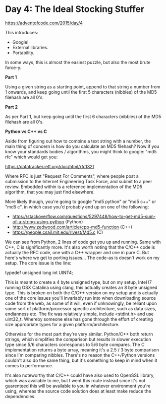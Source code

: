 # Day 4: The Ideal Stocking Stuffer

https://adventofcode.com/2015/day/4

This introduces:
- Google!
- External libraries.
- Portability.

In some ways, this is almost the easiest puzzle, but also the most brute force-y.

**Part 1**

Using a given string as a starting point, append to that string a number from 1 onwards, and keep going until the first 5 characters (nibbles) of the MD5 filehash are all 0's.

**Part 2**

As per Part 1, but keep going until the first 6 characters (nibbles) of the MD5 filehash are all 0's.

**Python vs C++ vs C**

Aside from figuring out how to combine a text string with a number, the main thing of concern is how do you calculate an MD5 filehash?  Now if you know your standards bodies / algorithms, you might think to google: "md5 rfc" which would get you:

https://datatracker.ietf.org/doc/html/rfc1321

Where RFC is just "Request For Comments", where people post a submission to the Internet Engineering Task Force, and submit to a peer review.  Embedded within is a reference implementation of the MD5 algorithm, that you may just find elsewhere.

More likely though, you're going to google "md5 python" or "md5 c++" or "md5 c", in which case you'd probably end up on one of the following:
- https://stackoverflow.com/questions/5297448/how-to-get-md5-sum-of-a-string-using-python (Python)
- http://www.zedwood.com/article/cpp-md5-function (C++)
- https://people.csail.mit.edu/rivest/Md5.c (C)

We can see from Python, 2 lines of code get you up and running.  Same with C++, C is significantly more.  It's also worth noting that the C/C++ code is actually the RFC code, one with a C++ wrapper and one in pure C.  But here's where we get to porting issues... The code-as is doesn't work on my setup.  The core issue is the line:

typedef unsigned long int UINT4;

This is meant to create a 4 byte unsigned type, but on my setup, Intel I7 running OSX Catalina using clang, this actually creates an 8 byte unsigned type.  This is broken on both the C/C++ version on my setup and is actually one of the core issues you'll invariably run into when downloading source code from the web, as some of it will, even if unknowingly, be reliant upon some sort of platform/processor specific architecture, such as data sizes, endianness etc.  The fix was relatively simple, include <stdint.h> and use uint32_t.  Whereby someone else has gone through the effort of creating size appropriate types for a given platform/architecture.

Otherwise for the most part they're very similar.  Python/C++ both return strings, which simplifies the comparison but results in slower execution type since 5/6 characters corresponds to 5/6 byte compares.  The C implementation returns a byte array, meaning it's a 2.5 / 3 byte comparison since I'm comparing nibbles.  There's no reason the C++/Python versions couldn't also do the same thing, but it's something to keep in mind when it comes to performance.

It's also noteworthy that C/C++ could have also used to OpenSSL library, which was available to me, but I went this route instead since it's not guarenteed this will be available to you in whatever environment you're using, whereas the source code solution does at least make reduce the dependencies.
